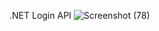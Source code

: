 .NET Login API
![Screenshot (78)](https://github.com/user-attachments/assets/4c5d102c-d973-412a-a293-f465d0b13526)


